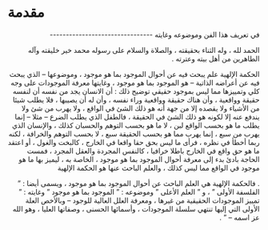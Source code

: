 مقدمة
=====

<p dir="rtl">
في تعريف هذا الفن وموضوعه وغايته
--------------------------------
</p>

<p dir="rtl">
الحمد لله ، وله الثناء بحقيقته ، والصلاة والسلام على رسوله محمد خير
خليقته وآله الطاهرين من أهل بيته وعترته .
</p>

<p dir="rtl">
الحكمة الإلهية علم يبحث فيه عن أحوال الموجود بما هو موجود ، وموضوعها –
الذي يبحث فيه عن أعراضه الذاتية – هو الموجود بما هو موجود ، وغايتها
معرفة الموجودات على وجه كلي وتمييزها مما ليس بموجود حقيقي توضيح ذلك : أن
الانسان يجد من نفسه أن لنفسه حقيقة وواقعية ، وأن هناك حقيقة وواقعية وراء
نفسه ، وأن له أن يصيبها ، فلا يطلب شيئا من الأشياء ولا يقصده إلا من جهة
أنه هو ذلك الشئ في الواقع ، ولا يهرب من شئ ولا يندفع عنه إلا لكونه هو
ذلك الشئ في الحقيقة ، فالطفل الذي يطلب الضرع – مثلا – إنما يطلب ما هو
بحسب الواقع لبن ، لا ما هو بحسب التوهم والحسبان كذلك ، والإنسان الذي
يهرب من سبع ، إنما يهرب مما هو بحسب الحقيقة سبع ، لا بحسب التوهم
والخرافة ، لكنه ربما أخطأ في نظره ، فرأى ما ليس بحق حقا واقعا في الخارج
، كالبخت والغول ، أو اعتقد ما هو حق واقع في الخارج باطلا خرافيا ، كالنفس
المجردة والعقل المجرد ، فمست الحاجة بادئ بدء إلى معرفة أحوال الموجود بما
هو موجود ، الخاصة به ، ليميز بها ما هو موجود في الواقع مما ليس كذلك ،
والعلم الباحث عنها هو الحكمة الإلهية
</p>

<p dir="rtl">
. فالحكمة الإلهية هي العلم الباحث عن أحوال الموجود بما هو موجود ، ويسمى
أيضا : ” الفلسفة الأولى ” ، و ” العلم الأعلى ” وموضوعه : ” الموجود بما
هو موجود ” وغايته : ” تمييز الموجودات الحقيقية من غيرها ، ومعرفة العلل
العالية للوجود – وبالأخص العلة الأولى التي إليها تنتهي سلسلة الموجودات ،
وأسمائها الحسنى ، وصفاتها العليا ، وهو الله عز اسمه – ” .
</p>


